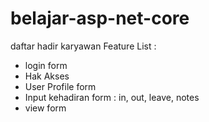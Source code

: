 # belajar-asp-net-core
daftar hadir karyawan
Feature List :
- login form
- Hak Akses
- User Profile form
- Input kehadiran form : in, out, leave, notes
- view form 
